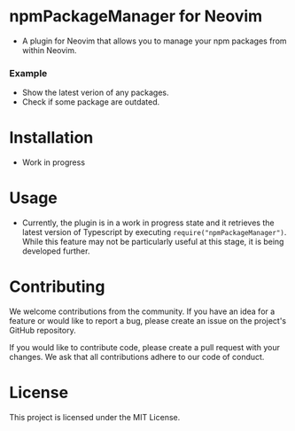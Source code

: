 # npmPackageManager for Neovim

- A plugin for Neovim that allows you to manage your npm packages from within Neovim.

### Example

- Show the latest verion of any packages.
- Check if some package are outdated.

# Installation

- Work in progress

# Usage

- Currently, the plugin is in a work in progress state and it retrieves the latest version of Typescript by executing `require("npmPackageManager")`.
  While this feature may not be particularly useful at this stage, it is being developed further.

# Contributing

We welcome contributions from the community. If you have an idea for a feature or would like to report a bug, please create an issue on the project's GitHub repository.

If you would like to contribute code, please create a pull request with your changes. We ask that all contributions adhere to our code of conduct.

# License

This project is licensed under the MIT License.
